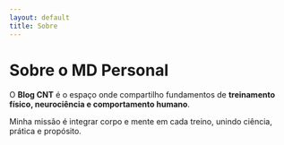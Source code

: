 ```yaml
---
layout: default
title: Sobre
---
```


# Sobre o MD Personal
O **Blog CNT** é o espaço onde compartilho fundamentos de **treinamento físico, neurociência e comportamento humano**.

Minha missão é integrar corpo e mente em cada treino, unindo ciência, prática e propósito.
